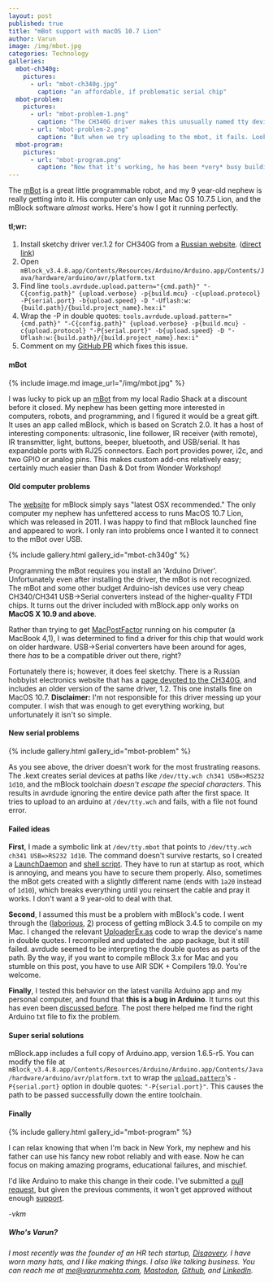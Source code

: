 ```yaml
---
layout: post
published: true
title: "mBot support with macOS 10.7 Lion"
author: Varun
image: /img/mbot.jpg
categories: Technology
galleries:
  mbot-ch340g:
    pictures:
      - url: "mbot-ch340g.jpg"
        caption: "an affordable, if problematic serial chip"
  mbot-problem:
    pictures:
      - url: "mbot-problem-1.png"
        caption: "The CH340G driver makes this unusually named tty device."
      - url: "mbot-problem-2.png"
        caption: "But when we try uploading to the mbot, it fails. Look at that device name though: where did the rest of it go?"
  mbot-program:
    pictures:
      - url: "mbot-program.png"
        caption: "Now that it's working, he has been *very* busy building some cool programs, all on his own."
---
```


The [mBot](http://www.makeblock.com/product/mbot-robot-kit) is a great little programmable robot, and my 9 year-old nephew is really getting into it. His computer can only use Mac OS 10.7.5 Lion, and the mBlock software *almost* works. Here's how I got it running perfectly.

#### tl;wr:

1. Install sketchy driver ver.1.2 for CH340G from a [Russian website](http://www.5v.ru/ch340g.htm). ([direct link](http://www.5v.ru/zip/ch341ser_mac(v12).zip))
1. Open `mBlock_v3.4.8.app/Contents/Resources/Arduino/Arduino.app/Contents/Java/hardware/arduino/avr/platform.txt`
2. Find line `tools.avrdude.upload.pattern="{cmd.path}" "-C{config.path}" {upload.verbose} -p{build.mcu} -c{upload.protocol} -P{serial.port} -b{upload.speed} -D "-Uflash:w:{build.path}/{build.project_name}.hex:i"`
3. Wrap the -P in double quotes: `tools.avrdude.upload.pattern="{cmd.path}" "-C{config.path}" {upload.verbose} -p{build.mcu} -c{upload.protocol} "-P{serial.port}" -b{upload.speed} -D "-Uflash:w:{build.path}/{build.project_name}.hex:i"`
5. Comment on my [GitHub PR](https://github.com/arduino/Arduino/pull/6383) which fixes this issue.

#### mBot

{% include image.md image_url="/img/mbot.jpg" %}

I was lucky to pick up an [mBot](http://www.makeblock.com/product/mbot-robot-kit) from my local Radio Shack at a discount before it closed. My nephew has been getting more interested in computers, robots, and programming, and I figured it would be a great gift. It uses an app called mBlock, which is based on Scratch 2.0. It has a host of interesting components: ultrasonic, line follower, IR receiver (with remote), IR transmitter, light, buttons, beeper, bluetooth, and USB/serial. It has expandable ports with RJ25 connectors. Each port provides power, i2c, and two GPIO or analog pins. This makes custom add-ons relatively easy; certainly much easier than Dash & Dot from Wonder Workshop!

#### Old computer problems

The [website](http://www.mblock.cc/download/) for mBlock simply says "latest OSX recommended." The only computer my nephew has unfettered access to runs MacOS 10.7 Lion, which was released in 2011. I was happy to find that mBlock launched fine and appeared to work. I only ran into problems once I wanted it to connect to the mBot over USB.

{% include gallery.html gallery_id="mbot-ch340g" %}

Programming the mBot requires you install an 'Arduino Driver'. Unfortunately even after installing the driver, the mBot is not recognized. The mBot and some other budget Arduino-ish devices use very cheap CH340/CH341 USB->Serial converters instead of the higher-quality FTDI chips. It turns out the driver included with mBlock.app only works on **MacOS X 10.9 and above**.

Rather than trying to get [MacPostFactor](http://www.osxhackers.net/macpostfactor.html) running on his computer (a MacBook 4,1), I was determined to find a driver for this chip that would work on older hardware. USB->Serial converters have been around for ages, there *has* to be a compatible driver out there, right?

Fortunately there is; however, it does feel sketchy. There is a Russian hobbyist electronics website that has a [page devoted to the CH340G](http://www.5v.ru/ch340g.htm), and includes an older version of the same driver, 1.2. This one installs fine on MacOS 10.7. **Disclaimer:** I'm not responsible for this driver messing up your computer. I wish that was enough to get everything working, but unfortunately it isn't so simple.

#### New serial problems

{% include gallery.html gallery_id="mbot-problem" %}

As you see above, the driver doesn't work for the most frustrating reasons. The .kext creates serial devices at paths like `/dev/tty.wch ch341 USB=>RS232 1d10`, and the mBlock toolchain *doesn't escape the special characters*. This results in avrdude ignoring the entire device path after the first space. It tries to upload to an arduino at `/dev/tty.wch` and fails, with a file not found error.

#### Failed ideas

**First**, I made a symbolic link at `/dev/tty.mbot` that points to `/dev/tty.wch ch341 USB=>RS232 1d10`. The command doesn't survive restarts, so I created a [LaunchDaemon](https://gist.github.com/smartperson/d4c143525234befca0953adcf4c24983) and [shell script](https://gist.github.com/smartperson/739a0ea863cd965fddd87f263bf034ba). They have to run at startup as root, which is annoying, and means you have to secure them properly. Also, sometimes the mBot gets created with a slightly different name (ends with `1a20` instead of `1d10`), which breaks everything until you reinsert the cable and pray it works. I don't want a 9 year-old to deal with that.

**Second**, I assumed this must be a problem with mBlock's code. I went through the ([laborious](https://github.com/Makeblock-official/mBlock/issues/46), [2](http://forum.makeblock.com/t/compiling-giyhub-3-4-5-release-no-serial-ports/6987)) process of getting mBlock 3.4.5 to compile on my Mac. I changed the relevant [UploaderEx.as](https://github.com/Makeblock-official/mBlock/blob/b7522d3fc76a8cf27485e5dbe93cba20b05eb15c/src/extensions/UploaderEx.as#L52) code to wrap the device's name in double quotes. I recompiled and updated the .app package, but it still failed. avrdude seemed to be interpreting the double quotes as parts of the path. By the way, if you want to compile mBlock 3.x for Mac and you stumble on this post, you have to use AIR SDK + Compilers 19.0. You're welcome.

**Finally**, I tested this behavior on the latest vanilla Arduino app and my personal computer, and found that **this is a bug in Arduino**. It turns out this has even been [discussed before](https://github.com/arduino/Arduino/issues/3693). The post there helped me find the right Arduino txt file to fix the problem.

#### Super serial solutions

mBlock.app includes a full copy of Arduino.app, version 1.6.5-r5. You can modify the file at `mBlock_v3.4.8.app/Contents/Resources/Arduino/Arduino.app/Contents/Java/hardware/arduino/avr/platform.txt` to wrap the [`upload.pattern`](https://github.com/arduino/Arduino/blob/8d955c8be12731a4df7064e04606399c2cdad03b/hardware/arduino/avr/platform.txt#L105)'s `-P{serial.port}` option in double quotes: `"-P{serial.port}"`. This causes the path to be passed successfully down the entire toolchain.

#### Finally

{% include gallery.html gallery_id="mbot-program" %}

I can relax knowing that when I'm back in New York, my nephew and his father can use his fancy new robot reliably and with ease. Now he can focus on making amazing programs, educational failures, and mischief.

I'd like Arduino to make this change in their code. I've submitted a [pull request](https://github.com/arduino/Arduino/pull/6383), but given the previous comments, it won't get approved without enough [support](https://github.com/arduino/Arduino/issues/3693).

*-vkm*

##### Who's Varun?

_I most recently was the founder of an HR tech startup, [Disqovery](http://disqovery.com). I have worn many hats, and I like making things. I also like talking business. You can reach me at [me@varunmehta.com](mailto:me@varunmehta.com), [Mastodon](https://fosstodon.org/@smartperson), [Github](https://github.com/smartperson), and [LinkedIn](https://linkedin.com/in/varunkmehta)._